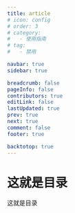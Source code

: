 ```yaml
---
title: article
# icon: config
# order: 3
# category:
#   - 使用指南
# tag:
#   - 禁用

navbar: true
sidebar: true

breadcrumb: false
pageInfo: false
contributors: true
editLink: false
lastUpdated: true
prev: true
next: true
comment: false
footer: true

backtotop: true
---
```


# 这就是目录
这就是目录